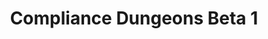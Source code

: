 ---
title: Compliance Dungeons Beta 1
permalink: /article/compliance32xDungeons/B1
comments: true
comments-id: Dungeons-Beta-1
header-img: article/compliance32xDungeons/B1.png

long_text: After long development, we are proud to present the first public beta of Compliance Dungeons! Experience your favourite dungeon-crawler game, now with double-resolution textures. In this initial update, we're bringing you block textures for most levels including DLC, as well as miscellaneous level-nonspecific props. <br><br> With this release, the transformation of most Faithful-related projects into Compliance is complete. Here is the changelog comparing this version with Faithful Dungeons Beta 3

main_changelog: article/compliance32xDungeons/changelog

download:
  - Beta 1:
    - https://github.com/Compliance-Dungeons/Resource-Pack/releases/download/B1/1-ComplianceDungeons_beta1.pak
  - How to install:
    - https://dokucraft.co.uk/stash/?help=modding-dungeons

---